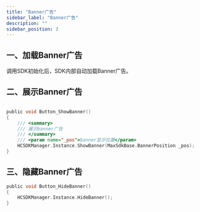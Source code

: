 ```yaml
---
title: "Banner广告"
sidebar_label: "Banner广告"
description: ""
sidebar_position: 3
---
```


## 一、加载Banner广告

调用SDK初始化后，SDK内部自动加载Banner广告。

## 二、展示Banner广告
```c

public void Button_ShowBanner()
{
    /// <summary>
    /// 展示banner广告
    /// </summary>
    /// <param name="_pos">banner显示位置</param>
    HCSDKManager.Instance.ShowBanner(MaxSdkBase.BannerPosition _pos);
}
```

## 三、隐藏Banner广告
```c
public void Button_HideBanner()
{
    HCSDKManager.Instance.HideBanner();
}
```


